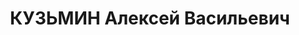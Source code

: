 ---
title: КУЗЬМИН Алексей Васильевич
description: 'Род. в 1905, г. Санкт-Петербург.

  Обв. по ст. 17, 58-8, 11. Приговор: ВК ВС СССР, 10.05.1937 – 10 лет лишения свободы
  с исчислением срока с 16.11.1936. Умер 21.01.1940 в Норильлаге.'
---